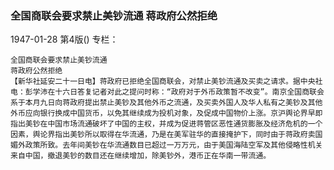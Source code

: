 ### 全国商联会要求禁止美钞流通  蒋政府公然拒绝

1947-01-28
第4版()
专栏：

    全国商联会要求禁止美钞流通
    蒋政府公然拒绝
    【新华社延安二十一日电】蒋政府已拒绝全国商联会，对禁止美钞流通及买卖之请求。据中央社电：彭学沛在十六日答复记者对此之提问时称：“政府对于外币政策暂不改变”。南京全国商联会系于本月九日向蒋政府提出禁止美钞及其他外币之流通，及买卖外国人及华人私有之美钞及其他外币应向银行换成中国货币，以免其继续成为投机对象，及促成中国物价上涨。京沪舆论界早即指出美钞在中国市场流通破坏了中国的主权，并成为促进蒋管区恶性通货膨胀及经济危机的一个因素，舆论界指出美钞所以取得在华流通，乃是在美军驻华的直接掩护下，同时由于蒋政府卖国媚外政策所致。去年间美钞在华流通数目已超过一万万元，由于美国海陆空军及其他侵略性机关来自中国，撤退美钞的数目还在继续增加，除美钞外，港币正在华南一带流通。
